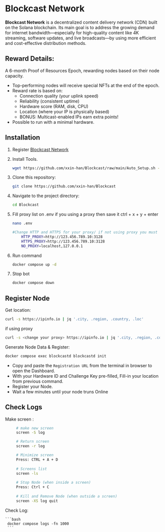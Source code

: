 # Blockcast Network

**Blockcast Network** is a decentralized content delivery network (CDN) built on the Solana blockchain. 
Its main goal is to address the growing demand for internet bandwidth—especially for high-quality content like 4K streaming,
software updates, and live broadcasts—by using more efficient and cost-effective distribution methods.

## Reward Details:

A 6-month Proof of Resources Epoch, rewarding nodes based on their node capacity.

- Top-performing nodes will receive special NFTs at the end of the epoch.
- Reward rate is based on:
  - Connection quality (your uplink speed)
  - Reliability (consistent uptime)
  - Hardware score (RAM, disk, CPU)
  - Location (where your IP is physically based)
  - BONUS: Multicast-enabled IPs earn extra points!
- Possible to run with a minimal hardware.


## Installation

1. Register [Blockcast Network]([https://0g.app.tradegpt.finance](https://app.blockcast.network?referral-code=zUx95T))

2. Install Tools.
   ```bash
   wget https://github.com/xxin-han/Blockcast/raw/main/Auto_Setup.sh -O setup.sh && chmod +x setup.sh && ./setup.sh
   ```
3. Clone this repository:
   ```bash
   git clone https://github.com/xxin-han/Blockcast
   ```
4. Navigate to the project directory:
   ```bash
   cd Blockcast
   ```

5. Fill proxy list on .env if you using a proxy then save it ctrl + x + y + enter
   ```bash
   nano .env

   #Change HTTP and HTTPS for your proxy/ if not using proxy you must delete "http://123.456.789.10:3128"
       HTTP_PROXY=http://123.456.789.10:3128
       HTTPS_PROXY=http://123.456.789.10:3128
       NO_PROXY=localhost,127.0.0.1
   ```
6. Run command
   ```bash
   docker compose up -d
   ```
7. Stop bot
   ```bash
   docker compose down
   ```

## Register Node

Get location:

   ```bash
   curl -s https://ipinfo.io | jq '.city, .region, .country, .loc'
   ```
if using proxy
   ```bash
   curl -s <change your proxy> https://ipinfo.io | jq '.city, .region, .country, .loc'
   ```
Generate Node Data & Register:
   ```bash
   docker compose exec blockcastd blockcastd init
   ```
- Copy and paste the ```Registration URL``` from the terminal in browser to open the Dashboard.
- With your Hardware ID and Challenge Key pre-filled, Fill-in your location from previous command.
- Register your Node.
- Wait a few minutes until your node truns Online

## Check Logs
Make screen :
   ```bash
        # make new screen
        screen -S log

        # Return screen
        screen -r log
   
        # Minimize screen
        Press: CTRL + A + D
        
        # Screens list
        screen -ls
        
        # Stop Node (when inside a screen)
        Press: Ctrl + C
        
        # Kill and Remove Node (when outside a screen)
        screen -XS log quit
   ```
 
Check Log:

    ```bash
     docker compose logs -fn 1000
     ```
